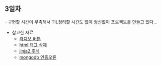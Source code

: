 <h2> 3일차</h2>
- 구현할 시간이 부족해서 TIL정리할 시간도 없이 정신없이 프로젝트를 만들고 있다... 

- 참고한 자료
    - <a href="https://living-only-today.tistory.com/107">라디오 버튼</a>
    - <a href="https://www.fun25.co.kr/blog/python-remove-html-tag/?page=8"> html 태그 삭제</a>
    - <a href="https://webisfree.com/2018-11-01/python-jinja-template%EC%97%90%EC%84%9C-%EC%A3%BC%EC%84%9D-%EC%82%AC%EC%9A%A9%ED%95%98%EB%8A%94-%EB%B0%A9%EB%B2%95">jinja2 주석</a>
    - <a href="https://codingapple.com/forums/topic/%EB%AA%BD%EA%B3%A0db-%EC%A0%91%EC%86%8D%EC%9D%B4-%EC%9E%90%EA%BE%B8-%EC%8B%A4%ED%8C%A8%ED%95%A9%EB%8B%88%EB%8B%A4/">mongodb 인증오류 </a>

